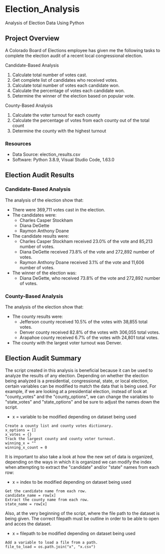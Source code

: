 # Election_Analysis
Analysis of Election Data Using Python 

## Project Overview
A Colorado Board of Elections employee has given me the following tasks to complete the election audit of a recent local congressional election. 

Candidate-Based Analysis
1. Calculate total number of votes cast.
2. Get complete list of candidates who received votes.
3. Calculate total number of votes each candidate won.
4. Calculate the percentage of votes each candidate won.
5. Determine the winner of the election based on popular vote.

County-Based Analysis
1. Calculate the voter turnout for each county
2. Calculate the percentage of votes from each county out of the total count
3. Determine the county with the highest turnout

### Resources
* Data Source: election_results.csv
* Software: Python 3.8.9, Visual Studio Code, 1.63.0

## Election Audit Results
### Candidate-Based Analysis
The analysis of the election show that:
* There were 369,711 votes cast in the election. 
* The candidates were:
  * Charles Casper Stockham
  * Diana DeGette
  * Raymon Anthony Doane
* The candidate results were: 
  * Charles Casper Stockham received 23.0% of the vote and 85,213 number of votes.
  * Diana DeGette received 73.8% of the vote and 272,892 number of votes.
  * Raymon Anthony Doane received 3.1% of the vote and 11,606 number of votes.
* The winner of the election was: 
  * Diana DeGette, who received 73.8% of the vote and 272,892 number of votes. 

### County-Based Analysis
The analysis of the election show that: 
* The county results were:
  * Jefferson county received 10.5% of the votes with 38,855 total votes.
  * Denver county received 82.8% of the votes with 306,055 total votes.
  * Arapahoe county received 6.7% of the votes with 24,801 total votes.
* The county with the largest voter turnout was Denver. 

## Election Audit Summary
The script created in this analysis is beneficial because it can be used to analyze the results of any election.
Depending on whether the election being analyzed is a presidential, congressional, state, or local election, certain variables can be modified to match the data that is being used. 
For example, if we are looking at a presidential election, instead of look at "county_votes" and the "county_options", we can change the variables to "state_votes" and "state_options" and be sure to adjust the names down the script. 

* x = variable to be modified depending on dataset being used
```
Create a county list and county votes dictionary.
x_options = []
x_votes = {}
Track the largest county and county voter turnout.
winning_x = ""
winning_x_count = 0 
```
It is important to also take a look at how the new set of data is organized, depending on the ways in which it is organized we can modify the index when attempting to extract the "candidate" and/or "state" names from each row:

* x = index to be modified depending on dataset being used
```
Get the candidate name from each row.
candidate_name = row[x]
Extract the county name from each row.
state_name = row[x]
```
Also, at the very beginning of the script, where the file path to the dataset is being given. The correct filepath must be outline in order to be able to open and acces the dataset. 

* x = filepath to be modified depending on dataset being used
```
Add a variable to load a file from a path.
file_to_load = os.path.join("x", "x.csv")
```


